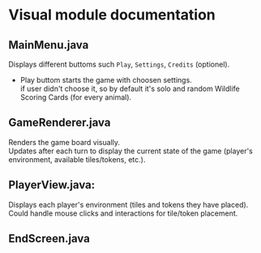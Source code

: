 # Visual module documentation

## MainMenu.java
Displays different buttoms such `Play`, `Settings`, `Credits` (optionel).
- Play buttom starts the game with choosen settings.  
if user didn't choose it, so by default it's solo and random Wildlife Scoring Cards (for every animal).


## GameRenderer.java
Renders the game board visually.  
Updates after each turn to display the current state of the game (player's environment, available tiles/tokens, etc.).  


## PlayerView.java:  
Displays each player's environment (tiles and tokens they have placed).  
Could handle mouse clicks and interactions for tile/token placement.  


## EndScreen.java


